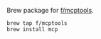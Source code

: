 Brew package for [f/mcptools](https://github.com/f/mcptools).

```
brew tap f/mcptools
brew install mcp
```

